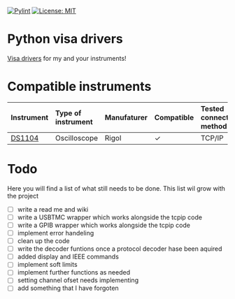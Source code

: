 [![Pylint](https://github.com/bendelathouwer/python-visa-drivers/actions/workflows/pylint.yml/badge.svg)](https://github.com/bendelathouwer/python-visa-drivers/actions/workflows/pylint.yml)   [![License: MIT](https://img.shields.io/badge/License-MIT-yellow.svg)](https://opensource.org/licenses/MIT)
# Python visa drivers
[Visa drivers](https://www.ni.com/docs/en-US/bundle/ni-visa/page/ni-visa-overview.html) for my and your instruments!

# Compatible instruments  
Instrument| Type of instrument | Manufaturer | Compatible |Tested connection method|
:------------ |:-------------------|:------------|:-----------| :------------| 
[DS1104](https://www.rigolna.com/products/digital-oscilloscopes/1000z)| Oscilloscope | Rigol | &check; | TCP/IP|


# Todo
Here you will find a list of what still needs to be done.
This list wil grow with the project 

- [ ] write a read me and wiki
- [ ] write a USBTMC wrapper which works alongside the tcpip code 
- [ ] write a GPIB wrapper which works alongside the tcpip code
- [ ] implement error handeling 
- [ ] clean up the code
- [ ] write the decoder funtions once a protocol decoder hase been aquired
- [ ] added display and IEEE commands 
- [ ] implement soft limits
- [ ] implement further functions as needed
- [ ] setting channel ofset needs implementing 
- [ ] add something that I have forgoten 
